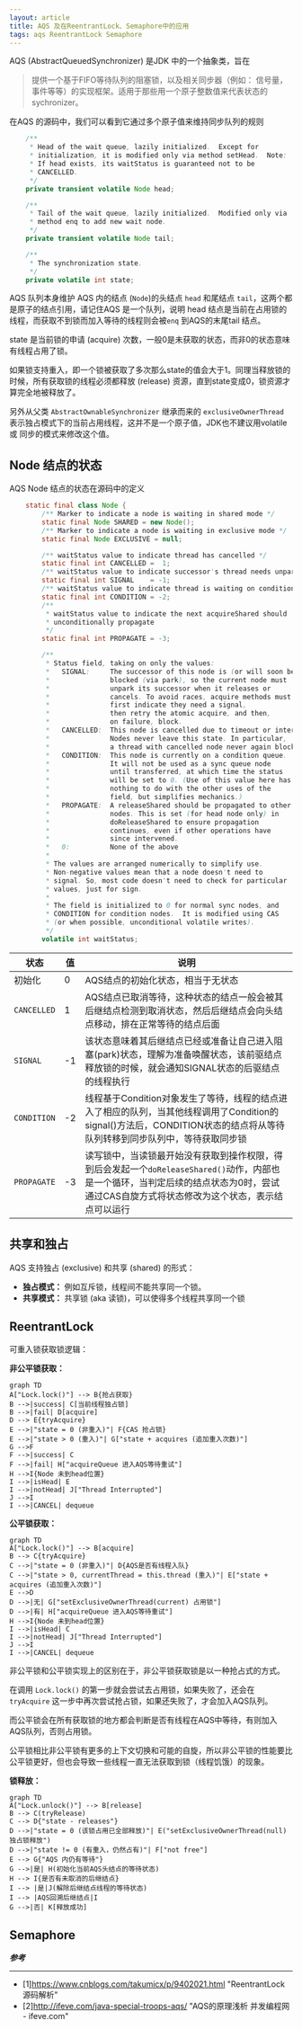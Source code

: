 ```yaml
---
layout: article
title: AQS 及在ReentrantLock、Semaphore中的应用
tags: aqs ReentrantLock Semaphore
---
```



AQS (AbstractQueuedSynchronizer) 是JDK 中的一个抽象类，旨在

>提供一个基于FIFO等待队列的阻塞锁，以及相关同步器（例如： 信号量，事件等等）的实现框架。适用于那些用一个原子整数值来代表状态的 sychronizer。


<!--more-->

在AQS 的源码中，我们可以看到它通过多个原子值来维持同步队列的规则


```java
    /**
     * Head of the wait queue, lazily initialized.  Except for
     * initialization, it is modified only via method setHead.  Note:
     * If head exists, its waitStatus is guaranteed not to be
     * CANCELLED.
     */
    private transient volatile Node head;

    /**
     * Tail of the wait queue, lazily initialized.  Modified only via
     * method enq to add new wait node.
     */
    private transient volatile Node tail;

    /**
     * The synchronization state.
     */
    private volatile int state;
```

AQS 队列本身维护 AQS 内的结点 (`Node`)的头结点 `head` 和尾结点 `tail`，这两个都是原子的结点引用，请记住AQS 是一个队列，说明 head 结点是当前在占用锁的线程，而获取不到锁而加入等待的线程则会被`enq` 到AQS的末尾tail 结点。

state 是当前锁的申请 (acquire) 次数，一般0是未获取的状态，而非0的状态意味有线程占用了锁。

如果锁支持重入，即一个锁被获取了多次那么state的值会大于1。同理当释放锁的时候，所有获取锁的线程必须都释放 (release) 资源，直到state变成0，锁资源才算完全地被释放了。

另外从父类 `AbstractOwnableSynchronizer` 继承而来的 `exclusiveOwnerThread` 表示独占模式下的当前占用线程，这并不是一个原子值，JDK也不建议用volatile 或 同步的模式来修改这个值。

## Node 结点的状态

AQS Node 结点的状态在源码中的定义

```java
    static final class Node {
        /** Marker to indicate a node is waiting in shared mode */
        static final Node SHARED = new Node();
        /** Marker to indicate a node is waiting in exclusive mode */
        static final Node EXCLUSIVE = null;

        /** waitStatus value to indicate thread has cancelled */
        static final int CANCELLED =  1;
        /** waitStatus value to indicate successor's thread needs unparking */
        static final int SIGNAL    = -1;
        /** waitStatus value to indicate thread is waiting on condition */
        static final int CONDITION = -2;
        /**
         * waitStatus value to indicate the next acquireShared should
         * unconditionally propagate
         */
        static final int PROPAGATE = -3;

        /**
         * Status field, taking on only the values:
         *   SIGNAL:     The successor of this node is (or will soon be)
         *               blocked (via park), so the current node must
         *               unpark its successor when it releases or
         *               cancels. To avoid races, acquire methods must
         *               first indicate they need a signal,
         *               then retry the atomic acquire, and then,
         *               on failure, block.
         *   CANCELLED:  This node is cancelled due to timeout or interrupt.
         *               Nodes never leave this state. In particular,
         *               a thread with cancelled node never again blocks.
         *   CONDITION:  This node is currently on a condition queue.
         *               It will not be used as a sync queue node
         *               until transferred, at which time the status
         *               will be set to 0. (Use of this value here has
         *               nothing to do with the other uses of the
         *               field, but simplifies mechanics.)
         *   PROPAGATE:  A releaseShared should be propagated to other
         *               nodes. This is set (for head node only) in
         *               doReleaseShared to ensure propagation
         *               continues, even if other operations have
         *               since intervened.
         *   0:          None of the above
         *
         * The values are arranged numerically to simplify use.
         * Non-negative values mean that a node doesn't need to
         * signal. So, most code doesn't need to check for particular
         * values, just for sign.
         *
         * The field is initialized to 0 for normal sync nodes, and
         * CONDITION for condition nodes.  It is modified using CAS
         * (or when possible, unconditional volatile writes).
         */
        volatile int waitStatus;

```

|状态|值|说明|
|-|-|-|
| 初始化      |  0| AQS结点的初始化状态，相当于无状态 |
|`CANCELLED` |  1| AQS结点已取消等待，这种状态的结点一般会被其后继结点检测到取消状态，然后后继结点会向头结点移动，排在正常等待的结点后面 |
|`SIGNAL`    | -1| 该状态意味着其后继结点已经或准备让自己进入阻塞(park)状态，理解为准备唤醒状态，该前驱结点释放锁的时候，就会通知SIGNAL状态的后驱结点的线程执行 |
|`CONDITION` | -2| 线程基于Condition对象发生了等待，线程的结点进入了相应的队列，当其他线程调用了Condition的signal()方法后，CONDITION状态的结点将从等待队列转移到同步队列中，等待获取同步锁 |
|`PROPAGATE` | -3| 读写锁中，当读锁最开始没有获取到操作权限，得到后会发起一个`doReleaseShared()`动作，内部也是一个循环，当判定后续的结点状态为0时，尝试通过CAS自旋方式将状态修改为这个状态，表示结点可以运行 |




## 共享和独占

AQS 支持独占 (exclusive) 和共享 (shared) 的形式：
* **独占模式：** 例如互斥锁，线程间不能共享同一个锁。
* **共享模式：** 共享锁 (aka 读锁)，可以使得多个线程共享同一个锁


## ReentrantLock

可重入锁获取锁逻辑：

**非公平锁获取：**

```mermaid
graph TD
A["Lock.lock()"] --> B{抢占获取}
B -->|success| C[当前线程独占锁]
B -->|fail| D[acquire]
D --> E{tryAcquire}
E -->|"state = 0 (非重入)"| F{CAS 抢占锁}
E -->|"state > 0 (重入)"| G["state + acquires (追加重入次数)"]
G -->F
F -->|success| C
F -->|fail| H["acquireQueue 进入AQS等待重试"]
H -->I{Node 未到head位置}
I -->|isHead| E
I -->|notHead| J["Thread Interrupted"]
J -->I
I -->|CANCEL| dequeue
```

**公平锁获取：**

```mermaid
graph TD
A["Lock.lock()"] --> B[acquire]
B --> C{tryAcquire}
C -->|"state = 0 (非重入)"| D{AQS是否有线程入队}
C -->|"state > 0, currentThread = this.thread (重入)"| E["state + acquires (追加重入次数)"]
E -->D
D -->|无| G["setExclusiveOwnerThread(current) 占用锁"]
D -->|有| H["acquireQueue 进入AQS等待重试"]
H -->I{Node 未到head位置}
I -->|isHead| C
I -->|notHead| J["Thread Interrupted"]
J -->I
I -->|CANCEL| dequeue
```

非公平锁和公平锁实现上的区别在于，非公平锁获取锁是以一种抢占式的方式。

在调用 `Lock.lock()` 的第一步就会尝试去占用锁，如果失败了，还会在 `tryAcquire` 这一步中再次尝试抢占锁，如果还失败了，才会加入AQS队列。

而公平锁会在所有获取锁的地方都会判断是否有线程在AQS中等待，有则加入AQS队列，否则占用锁。

公平锁相比非公平锁有更多的上下文切换和可能的自旋，所以非公平锁的性能要比公平锁更好，但也会导致一些线程一直无法获取到锁（线程饥饿）的现象。

**锁释放：**

```mermaid
graph TD
A["Lock.unlock()"] --> B[release]
B --> C(tryRelease)
C --> D{"state - releases"}
D -->|"state = 0 (该锁占用已全部释放)"| E("setExclusiveOwnerThread(null) 独占锁释放")
D -->|"state != 0 (有重入，仍然占有)"| F["not free"]
E --> G{"AQS 内仍有等待"}
G -->|是| H(初始化当前AQS头结点的等待状态)
H --> I{是否有未取消的后继结点}
I --> |是|J(解除后继结点线程的等待状态)
I --> |AQS回溯后继结点|I
G -->|否| K[释放成功]
```

## Semaphore


***参考***

---

- [1]https://www.cnblogs.com/takumicx/p/9402021.html "ReentrantLock 源码解析"
- [2]http://ifeve.com/java-special-troops-aqs/  "AQS的原理浅析 并发编程网 - ifeve.com"
